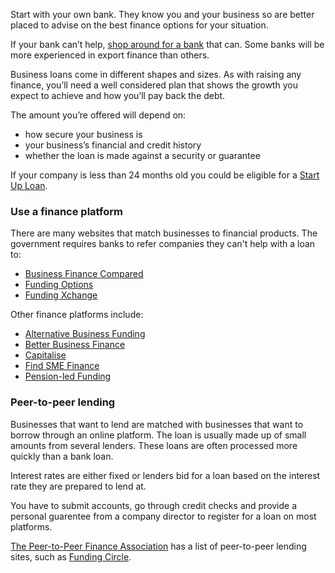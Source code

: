 Start with your own bank. They know you and your business so are better placed to advise on the best finance options for your situation. 

If your bank can&rsquo;t help, [shop around for a bank](http://www.businessbankinginsight.co.uk "Compare business banking products and services with Business Banking Insight's impartial rating system") that can. Some banks will be more experienced in export finance than others. 

Business loans come in different shapes and sizes. As with raising any finance, you&rsquo;ll need a well considered plan that shows the growth you expect to achieve and how you&rsquo;ll pay back the debt.

The amount you’re offered will depend on:

- how secure your business is
- your business’s financial and credit history
- whether the loan is made against a security or guarantee 

If your company is less than 24 months old you could be eligible for a [Start Up Loan](https://www.gov.uk/apply-start-up-loan "Apply for a Start Up Loan").

### Use a finance platform

There are many websites that match businesses to financial products. The government requires banks to refer companies they can't help with a loan to:

* [Business Finance Compared](https://www.businessfinancecompared.com/ "Business Finance Compared")
* [Funding Options](https://exporting.fundingoptions.com/ "Funding Options")
* [Funding Xchange](https://www.fundingxchange.co.uk/?affiliate=ukef "Funding Xchange")

Other finance platforms include:

* [Alternative Business Funding](https://www.alternativebusinessfunding.co.uk/ "Alternative Business Funding")
* [Better Business Finance](http://www.betterbusinessfinance.co.uk/ "Better Business Finance")
* [Capitalise](https://capitalise.com/partners/exporting-is-great "Capitalise")
* [Find SME Finance](http://www.findsmefinance.co.uk/ "Find SME Finance")
* [Pension-led Funding](https://www.pensionledfunding.com/ "Pension-led Funding")

### Peer-to-peer lending

Businesses that want to lend are matched with businesses that want to borrow through an online platform. The loan is usually made up of small amounts from several lenders. These loans are often processed more quickly than a bank loan.

Interest rates are either fixed or lenders bid for a loan based on the interest rate they are prepared to lend at.

You have to submit accounts, go through credit checks and provide a personal guarentee from a company director to register for a loan on most platforms.

[The Peer-to-Peer Finance Association](http://p2pfa.info/p2pfa-members "Peer-to-Peer Finance Association") has a list of peer-to-peer lending sites, such as [Funding Circle](https://www.fundingcircle.com/uk/businesses/ "Funding Circle").

